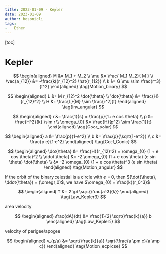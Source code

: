 ```yaml
---
title: 2023-01-09 - Kepler
date: 2023-01-09
author: bosonicli
tags:
-   Ether
---
```


[toc]

# Kepler

$$
\begin{aligned}
	M &= M_1 + M_2	\\
	\mu &= \frac{ M_1 M_2}{ M }	\\
	\vec{a_{12}} &= -\frac{k}{r_{12}^2} \hat{r_{12}}	\\
	k &= G \mu \sim \frac{r^3}{t^2}
\end{aligned}
\tag{Motion_binary}
$$

$$
\begin{aligned}
	L &= M r_{12}^2 \dot{\theta}	\\
	\dot{\theta} &= \frac{H}{r_{12}^2}	\\
	H &= \frac{L}{M} \sim \frac{r^2}{t}
\end{aligned}
\tag{Inv_angular}
$$

$$
\begin{aligned}
	r &= \frac{1}{s} = \frac{p}{1+ e cos \theta}	\\
	p &= \frac{H^2}{k} \sim r	\\
	\omega_{0} &= \frac{H}{p^2} \sim \frac{1}{t}
\end{aligned}
\tag{Coor_polar}
$$

$$
\begin{aligned}
	a &= \frac{p}{1-e^2}	\\
	b &= \frac{p}{\sqrt{1-e^2}}	\\
	c &= \frac{p e}{1-e^2}
\end{aligned}
\tag{Coef_Conic}
$$

$$
\begin{aligned}
	\dot{\theta} &= \frac{H}{r_{12}^2} = \omega_{0} (1 + e cos \theta)^2	\\
	\ddot{\theta} &= -2 \omega_{0} (1 + e cos \theta) (e sin \theta) \dot{\theta}	\\
	&= -2 \omega_{0} (1 + e cos \theta)^3 (e sin \theta)
\end{aligned}
\tag{Motion_angular}
$$

If the orbit of the binary celestial is a circle with $e=0$, then $(\dot{\theta}, \ddot{\theta}) = (\omega,0)$, we have $\omega_{0} = \frac{k}{r_0^3}$

$$
\begin{aligned}
	T &= 2 \pi \sqrt{\frac{a^3}{k}}
\end{aligned}
\tag{Law_Kepler3}
$$

area velocity

$$
\begin{aligned}
	\frac{dA}{dt} &= \frac{1}{2} \sqrt{\frac{k}{a}} b
\end{aligned}
\tag{Law_Kepler2}
$$

velocity of perigee/apogee

$$
\begin{aligned}
	v_{p/a} &= \sqrt{\frac{k}{a}} \sqrt{\frac{a \pm c}{a \mp c}}
\end{aligned}
\tag{Motion_ecplicse}
$$
